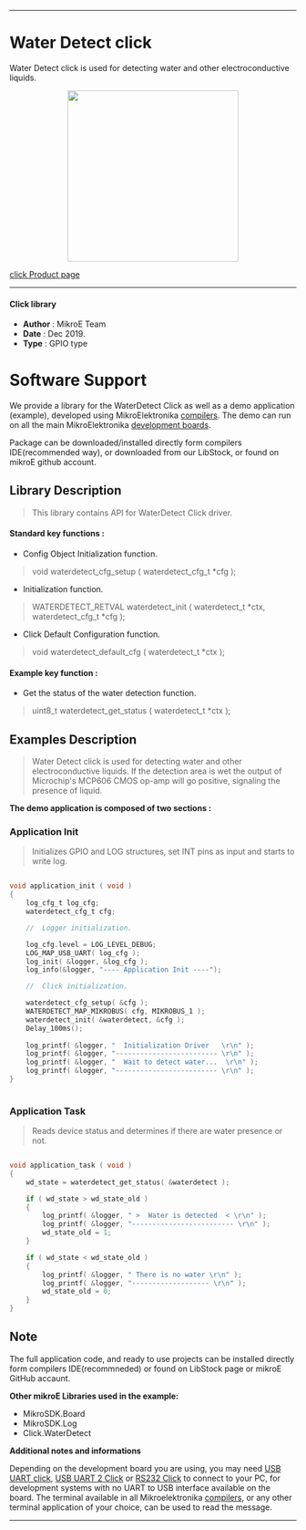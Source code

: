 
---
# Water Detect click

Water Detect click is used for detecting water and other electroconductive liquids.

<p align="center">
  <img src="https://download.mikroe.com/images/click_for_ide/waterdetect_click.png" height=300px>
</p>

[click Product page](<https://www.mikroe.com/water-detect-click>)

---


#### Click library 

- **Author**        : MikroE Team
- **Date**          : Dec 2019.
- **Type**          : GPIO type


# Software Support

We provide a library for the WaterDetect Click 
as well as a demo application (example), developed using MikroElektronika 
[compilers](https://shop.mikroe.com/compilers). 
The demo can run on all the main MikroElektronika [development boards](https://shop.mikroe.com/development-boards).

Package can be downloaded/installed directly form compilers IDE(recommended way), or downloaded from our LibStock, or found on mikroE github account. 

## Library Description

> This library contains API for WaterDetect Click driver.

#### Standard key functions :

- Config Object Initialization function.
> void waterdetect_cfg_setup ( waterdetect_cfg_t *cfg ); 
 
- Initialization function.
> WATERDETECT_RETVAL waterdetect_init ( waterdetect_t *ctx, waterdetect_cfg_t *cfg );

- Click Default Configuration function.
> void waterdetect_default_cfg ( waterdetect_t *ctx );


#### Example key function :

- Get the status of the water detection function.
> uint8_t waterdetect_get_status ( waterdetect_t *ctx );

## Examples Description

> Water Detect click is used for detecting water and other electroconductive liquids. If the detection area is wet the output of Microchip's MCP606 CMOS op-amp will go positive, signaling the presence of liquid.

**The demo application is composed of two sections :**

### Application Init 

> Initializes GPIO and LOG structures, set INT pins as input and starts to write log.

```c

void application_init ( void )
{
    log_cfg_t log_cfg;
    waterdetect_cfg_t cfg;

    //  Logger initialization.

    log_cfg.level = LOG_LEVEL_DEBUG;
    LOG_MAP_USB_UART( log_cfg );
    log_init( &logger, &log_cfg );
    log_info(&logger, "---- Application Init ----");

    //  Click initialization.

    waterdetect_cfg_setup( &cfg );
    WATERDETECT_MAP_MIKROBUS( cfg, MIKROBUS_1 );
    waterdetect_init( &waterdetect, &cfg );
    Delay_100ms();
    
    log_printf( &logger, "  Initialization Driver   \r\n" );
    log_printf( &logger, "------------------------- \r\n" );
    log_printf( &logger, "  Wait to detect water...  \r\n" );
    log_printf( &logger, "------------------------- \r\n" );
}
  
```

### Application Task

> Reads device status and determines if there are water presence or not.

```c

void application_task ( void )
{
    wd_state = waterdetect_get_status( &waterdetect );

    if ( wd_state > wd_state_old )
    {
        log_printf( &logger, " >  Water is detected  < \r\n" );
        log_printf( &logger, "------------------------- \r\n" );
        wd_state_old = 1;
    }

    if ( wd_state < wd_state_old )
    {
        log_printf( &logger, " There is no water \r\n" );
        log_printf( &logger, "------------------- \r\n" );
        wd_state_old = 0;
    }
}

```

## Note

The full application code, and ready to use projects can be  installed directly form compilers IDE(recommneded) or found on LibStock page or mikroE GitHub accaunt.

**Other mikroE Libraries used in the example:** 

- MikroSDK.Board
- MikroSDK.Log
- Click.WaterDetect

**Additional notes and informations**

Depending on the development board you are using, you may need 
[USB UART click](https://shop.mikroe.com/usb-uart-click), 
[USB UART 2 Click](https://shop.mikroe.com/usb-uart-2-click) or 
[RS232 Click](https://shop.mikroe.com/rs232-click) to connect to your PC, for 
development systems with no UART to USB interface available on the board. The 
terminal available in all Mikroelektronika 
[compilers](https://shop.mikroe.com/compilers), or any other terminal application 
of your choice, can be used to read the message.



---
